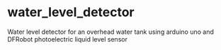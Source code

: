 # water_level_detector
Water level detector for an overhead water tank using arduino uno and DFRobot photoelectric liquid level sensor

